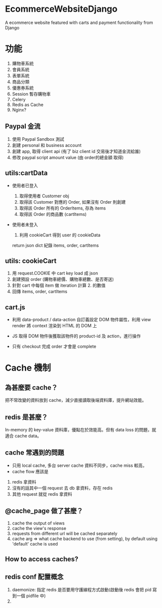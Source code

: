 # EcommerceWebsiteDjango
A ecommerce website featured with carts and payment functionality from Django 

# 功能
1. 購物車系統
2. 會員系統
3. 表單系統
4. 商品分類
5. 優惠券系統
6. Session 暫存購物車
7. Celery 
8. Redis as Cache
9. Nginx? 

## Paypal 金流

1. 使用 Paypal Sandbox 測試
2. 創建 personal 和 business account 
3. 創建 app, 取得 client api (有了 biz client id 交易後才知道金流給誰)
4. 修改 paypal script amount value (由 order的總金額 取得)

## utils:cartData

* 使用者已登入
    1. 取得使用者 Customer obj
    2. 取得該 Customer 對應的 Order, 如果沒有 Order 則創建
    3. 取得該 Order 所有的 OrderItems, 存為 items
    4. 取得該 Order 的商品數 (cartItems)
* 使用者未登入
    1. 利用 cookieCart 得到 user 的 cookieData 

    return json dict 紀錄 items, order, cartItems

## utils: cookieCart

1. 用 request.COOKIE 中 cart key load 成 json  
2. 創建預設 order (購物車總價、購物車總數、是否寄送)
3. 針對 cart 中每個 item 做 iteration 計算 2. 的數值
4. 回傳 items, order, cartItems

## cart.js 

* 利用 data-product / data-action 自訂義設定 DOM 物件屬性，利用 view render 將 context 渲染到 HTML 的 DOM 上
* JS 取得 DOM 物件後獲取該物件的 product-id 及 action，進行操作

* 只有 checkout 完成 order 才會是 complete


# Cache 機制

## 為甚麼要 cache？

把不常改變的資料放到 cache，減少直接讀取後端資料庫，提升網站效能。

## redis 是甚麼？

In-memory 的 key-value 資料庫，優點在於效能高。但有 data loss 的問題，就適合 cache data。

## cache 常遇到的問題

* 只用 local cache, 多台 server cache 資料不同步，cache miss 較高，
* cache flow 應該是 
1. redis 拿資料 
2. 沒有的話其中一個 request 去 db 拿資料，存在 redis
3. 其他 request 就從 redis 拿資料
 

## @cache_page 做了甚麼？

1. cache the output of views 
2. cache the view's response 
3. requests from different url will be cached separately 
4. cache arg => what cache backend to use (from setting), by default using 'default' cache is used

## How to access caches? 

## redis conf 配置概念
1. daemonize: 指定 redis 是否要用守護線程方式啟動(啟動後 redis 會把 pid 寫到一個 pidfile 中)
2. 




